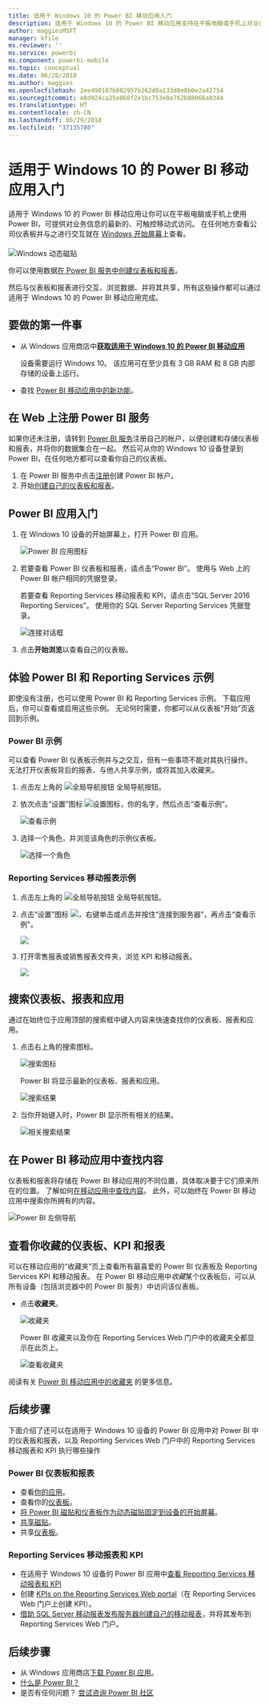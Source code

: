```yaml
---
title: 适用于 Windows 10 的 Power BI 移动应用入门
description: 适用于 Windows 10 的 Power BI 移动应用支持在平板电脑或手机上对业务信息进行最新的、可触控移动式访问。
author: maggiesMSFT
manager: kfile
ms.reviewer: ''
ms.service: powerbi
ms.component: powerbi-mobile
ms.topic: conceptual
ms.date: 06/28/2018
ms.author: maggies
ms.openlocfilehash: 2ee490107b802957b262d0a133d8e8b0e2a42754
ms.sourcegitcommit: e8d924ca25e060f2e1bc753e8e762b88066a0344
ms.translationtype: HT
ms.contentlocale: zh-CN
ms.lasthandoff: 06/29/2018
ms.locfileid: "37135780"
---
```

# <a name="get-started-with-the-power-bi-mobile-app-for-windows-10"></a>适用于 Windows 10 的 Power BI 移动应用入门
适用于 Windows 10 的 Power BI 移动应用让你可以在平板电脑或手机上使用 Power BI，可提供对业务信息的最新的、可触控移动式访问。 在任何地方查看公司仪表板并与之进行交互&#151;就在 [Windows 开始屏幕](mobile-pin-dashboard-start-screen-windows-10-phone-app.md)上查看。

![Windows 动态磁贴](media/mobile-windows-10-phone-app-get-started/pbi_win10_livetile.gif)

你可以使用数据[在 Power BI 服务中创建仪表板和报表](service-get-started.md)。 

然后与仪表板和报表进行交互、浏览数据、并将其共享，所有这些操作都可以通过适用于 Windows 10 的 Power BI 移动应用完成。

## <a name="first-things-first"></a>要做的第一件事
* 从 Windows 应用商店中[**获取适用于 Windows 10 的 Power BI 移动应用**](http://go.microsoft.com/fwlink/?LinkID=526478)
  
  设备需要运行 Windows 10。 该应用可在至少具有 3 GB RAM 和 8 GB 内部存储的设备上运行。
   
* 查找 [Power BI 移动应用中的新功能](mobile-whats-new-in-the-mobile-apps.md)。

## <a name="sign-up-for-the-power-bi-service-on-the-web"></a>在 Web 上注册 Power BI 服务
如果你还未注册，请转到 [Power BI 服务](http://powerbi.com/)注册自己的帐户，以便创建和存储仪表板和报表，并将你的数据集合在一起。 然后可从你的 Windows 10 设备登录到 Power BI，在任何地方都可以查看你自己的仪表板。

1. 在 Power BI 服务中点击[注册](http://go.microsoft.com/fwlink/?LinkID=513879)创建 Power BI 帐户。
2. 开始[创建自己的仪表板和报表](service-get-started.md)。

## <a name="get-started-with-the-power-bi-app"></a>Power BI 应用入门
1. 在 Windows 10 设备的开始屏幕上，打开 Power BI 应用。
   
   ![Power BI 应用图标](media/mobile-windows-10-phone-app-get-started/pbi_win10ph_appiconsm.png)
2. 若要查看 Power BI 仪表板和报表，请点击“Power BI”。 使用与 Web 上的 Power BI 帐户相同的凭据登录。 
   
   若要查看 Reporting Services 移动报表和 KPI，请点击“SQL Server 2016 Reporting Services”。 使用你的 SQL Server Reporting Services 凭据登录。
   
   ![连接对话框](media/mobile-windows-10-phone-app-get-started/power-bi-windows-10-connect.png)
3. 点击**开始浏览**以查看自己的仪表板。

## <a name="try-the-power-bi-and-reporting-services-samples"></a>体验 Power BI 和 Reporting Services 示例
即使没有注册，也可以使用 Power BI 和 Reporting Services 示例。 下载应用后，你可以查看或启用这些示例。 无论何时需要，你都可以从仪表板“开始”页返回到示例。

### <a name="power-bi-samples"></a>Power BI 示例
可以查看 Power BI 仪表板示例并与之交互，但有一些事项不能对其执行操作。 无法打开仪表板背后的报表、与他人共享示例，或将其加入收藏夹。

1. 点击左上角的 ![全局导航按钮 ](media/mobile-windows-10-phone-app-get-started/power-bi-windows-10-navigation-icon.png) 全局导航按钮。
2. 依次点击“设置”图标 ![设置图标](media/mobile-windows-10-phone-app-get-started/power-bi-win10-settings-icon.png)，你的名字，然后点击“查看示例”。
   
   ![查看示例](media/mobile-windows-10-phone-app-get-started/power-bi-win10-view-samples.png)
3. 选择一个角色，并浏览该角色的示例仪表板。  
   
   ![选择一个角色](media/mobile-windows-10-phone-app-get-started/power-bi-win10-samples.png)

### <a name="reporting-services-mobile-report-samples"></a>Reporting Services 移动报表示例
1. 点击左上角的 ![全局导航按钮 ](media/mobile-windows-10-phone-app-get-started/power-bi-windows-10-navigation-icon.png) 全局导航按钮。
2. 点击“设置”图标 ![](media/mobile-windows-10-phone-app-get-started/power-bi-win10-settings-icon.png)，右键单击或点击并按住“连接到服务器”，再点击“查看示例”。
   
   ![](media/mobile-windows-10-phone-app-get-started/power-bi-win10-connect-ssrs-samples.png)
3. 打开零售报表或销售报表文件夹，浏览 KPI 和移动报表。
   
   ![](media/mobile-windows-10-phone-app-get-started/power-bi-win10-ssrs-sample-kpis.png)

## <a name="search-for-dashboards-reports-and-apps"></a>搜索仪表板、报表和应用
通过在始终位于应用顶部的搜索框中键入内容来快速查找你的仪表板、报表和应用。

1. 点击右上角的搜索图标。
   
   ![搜索图标](media/mobile-windows-10-phone-app-get-started/pbi_win10ph_searchbarbrdr.png)
   
   Power BI 将显示最新的仪表板、报表和应用。
   
   ![搜索结果](media/mobile-windows-10-phone-app-get-started/pbi_win10_searchrecent.png)
2. 当你开始键入时，Power BI 显示所有相关的结果。
   
   ![相关搜索结果](media/mobile-windows-10-phone-app-get-started/pbi_win10_search_m.png)

## <a name="find-your-content-in-the-power-bi-mobile-apps"></a>在 Power BI 移动应用中查找内容
仪表板和报表将存储在 Power BI 移动应用的不同位置，具体取决要于它们原来所在的位置。 了解如何[在移动应用中查找内容](mobile-apps-find-content-mobile-devices.md)。 此外，可以始终在 Power BI 移动应用中搜索你所拥有的内容。 

![Power BI 左侧导航](media/mobile-windows-10-phone-app-get-started/power-bi-win10-left-nav.png)

## <a name="view-your-favorite-dashboards-kpis-and-reports"></a>查看你收藏的仪表板、KPI 和报表
可以在移动应用的“收藏夹”页上查看所有最喜爱的 Power BI 仪表板及 Reporting Services KPI 和移动报表。 在 Power BI 移动应用中*收藏*某个仪表板后，可以从所有设备（包括浏览器中的 Power BI 服务）中访问该仪表板。 

* 点击**收藏夹**。
  
   ![收藏夹](media/mobile-windows-10-phone-app-get-started/power-bi-win10-favorite-menu.png)
  
   Power BI 收藏夹以及你在 Reporting Services Web 门户中的收藏夹全都显示在此页上。
  
   ![查看收藏夹](media/mobile-windows-10-phone-app-get-started/power-bi-win10-favorites.png)

阅读有关 [Power BI 移动应用中的收藏夹](mobile-apps-favorites.md) 的更多信息。

## <a name="next-steps"></a>后续步骤
下面介绍了还可以在适用于 Windows 10 设备的 Power BI 应用中对 Power BI 中的仪表板和报表，以及 Reporting Services Web 门户中的 Reporting Services 移动报表和 KPI 执行哪些操作

### <a name="power-bi-dashboards-and-reports"></a>Power BI 仪表板和报表
* 查看[你的应用](service-install-use-apps.md)。
* 查看你的[仪表板](mobile-apps-view-dashboard.md)。
* [将 Power BI 磁贴和仪表板作为动态磁贴固定到设备的开始屏幕](mobile-pin-dashboard-start-screen-windows-10-phone-app.md)。
* [共享磁贴](mobile-share-tile-windows-10-phone-app.md)。
* 共享[仪表板](mobile-share-dashboard-from-the-mobile-apps.md)。

### <a name="reporting-services-mobile-reports-and-kpis"></a>Reporting Services 移动报表和 KPI
* 在适用于 Windows 10 设备的 Power BI 应用中[查看 Reporting Services 移动报表和 KPI](mobile-app-windows-10-ssrs-kpis-mobile-reports.md)
* 创建 [KPIs on the Reporting Services Web portal](https://msdn.microsoft.com/library/mt683632.aspx)（在 Reporting Services Web 门户上创建 KPI）。
* [借助 SQL Server 移动报表发布服务器创建自己的移动报表](https://msdn.microsoft.com/library/mt652547.aspx)，并将其发布到 Reporting Services Web 门户。

## <a name="next-steps"></a>后续步骤
* 从 Windows 应用商店[下载 Power BI 应用](http://go.microsoft.com/fwlink/?LinkID=526478)。  
* [什么是 Power BI？](power-bi-overview.md)
* 是否有任何问题？ [尝试咨询 Power BI 社区](http://community.powerbi.com/)

